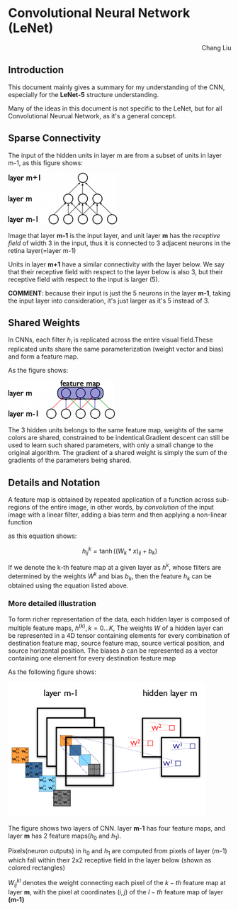 Convolutional Neural Network (LeNet)
===

<div align="right">Chang Liu</div>

## Introduction

This document mainly gives a summary for my understanding of the CNN, especially for the **LeNet-5** structure understanding.

Many of the ideas in this document is not specific to the LeNet, but for all Convolutional Neurual Network, as it's a general concept.

## Sparse Connectivity

The input of the hidden units in layer m are from a subset of units in layer m-1, as this figure shows:

![CNN figure](./img/sparse_1D_nn.png)

Image that layer **m-1** is the input layer, and unit layer **m** has the _receptive_ _field_ of width 3 in the input, thus it is connected to 3 adjacent neurons in the retina layer(=layer m-1)

Units in layer **m+1** have a similar connectivity with the layer below. We say that their receptive field with respect to the layer below is also 3, but their receptive field with respect to the input is larger (5).

**COMMENT**: because their input is just the 5 neurons in the layer **m-1**, taking the input layer into consideration, it's just larger as it's 5 instead of 3.

## Shared Weights

In CNNs, each filter $h_i$ is replicated across the entire visual field.These replicated units share the same parameterization (weight vector and bias) and form a feature map.

As the figure shows:

![shared_weights](./img/conv_1D_nn.png)


The 3 hidden units belongs to the same feature map, weights of the same colors are shared, constrained to be indentical.Gradient descent can still be used to learn such shared parameters, with only a small change to the original algorithm. The gradient of a shared weight is simply the sum of the gradients of the parameters being shared.

## Details and Notation

A feature map is obtained by repeated application of a function across sub-regions of the entire image, in other words, by _convolution_ of the input image with a linear filter, adding a bias term and then applying a non-linear function

as this equation shows:

$$h_{ij}^k = \tanh{({(W_k * x)}_{ij} + b_k)}$$

If we denote the k-th feature map at a given layer as $h^k$, whose filters are determined by the weights $W^k$ and bias $b_k$, then the feature $h_k$ can be obtained using the equation listed above.


### More detailed illustration

To form richer representation of the data, each hidden layer is composed of multiple feature maps, ${h^{(k)}, k=0...K}$, The weights $W$ of a hidden layer can be represented in a 4D tensor containing elements for every combination of destination feature map, source feature map, source vertical position, and source horizontal position. The biases $b$ can be represented as a vector containing one element for every destination feature map

As the following figure shows:

![CNN details](./img/cnn_explained.png)


The figure shows two layers of CNN. layer **m-1** has four feature maps, and layer **m** has 2 feature maps($h_0$ and $h_1$).

Pixels(neuron outputs) in $h_0$ and $h_1$ are computed  from pixels of layer (m-1) which fall within their 2x2 receptive field in the layer below (shown as colored rectangles)

$W^{kl}_{ij}$ denotes the weight connecting each pixel of the $k-th$ feature map at layer **m**, with the pixel at coordinates $(i,j)$ of the $l-th$ feature map of layer **(m-1)**
